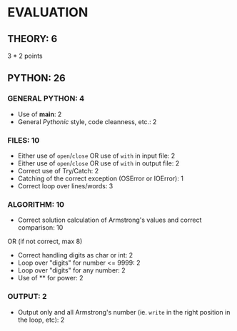 # EVALUATION

## THEORY: 6

3 * 2 points

## PYTHON: 26

### GENERAL PYTHON: 4

* Use of __main__: 2
* General *Pythonic* style, code cleanness, etc.: 2

### FILES: 10

* Either use of `open`/`close` OR use of `with` in input file: 2
* Either use of `open`/`close` OR use of `with` in output file: 2
* Correct use of Try/Catch: 2
* Catching of the correct exception (OSError or IOError): 1
* Correct loop over lines/words: 3

### ALGORITHM: 10

* Correct solution calculation of Armstrong's values and correct comparison: 10

OR (if not correct, max 8)

* Correct handling digits as char or int: 2
* Loop over "digits" for number <= 9999: 2
* Loop over "digits" for any number: 2
* Use of ** for power: 2

### OUTPUT: 2

* Output only and all Armstrong's number (ie. `write` in the right position in the loop, etc): 2